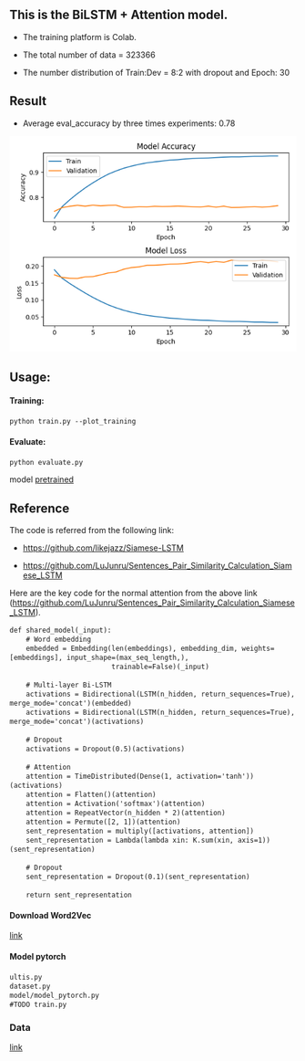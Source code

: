 ## This is the BiLSTM + Attention model.

- The training platform is Colab.

- The total number of data = 323366

- The number distribution of Train:Dev = 8:2 with dropout and Epoch: 30


## Result 

- Average eval_accuracy by three times experiments: 0.78

![alt text](./image/history-graph_new.png)


## Usage:
#### Training:
`python train.py --plot_training`

#### Evaluate:
`python evaluate.py`

model [pretrained](https://drive.google.com/drive/u/2/folders/1-Bqhk814nCpYTifg66SKFNK1m6yCs_1T)
## Reference
The code is referred from the following link:

- https://github.com/likejazz/Siamese-LSTM

- https://github.com/LuJunru/Sentences_Pair_Similarity_Calculation_Siamese_LSTM

Here are the key code for the normal attention from the above link (https://github.com/LuJunru/Sentences_Pair_Similarity_Calculation_Siamese_LSTM).

```
def shared_model(_input):
    # Word embedding
    embedded = Embedding(len(embeddings), embedding_dim, weights=[embeddings], input_shape=(max_seq_length,),
                         trainable=False)(_input)

    # Multi-layer Bi-LSTM
    activations = Bidirectional(LSTM(n_hidden, return_sequences=True), merge_mode='concat')(embedded)
    activations = Bidirectional(LSTM(n_hidden, return_sequences=True), merge_mode='concat')(activations)

    # Dropout
    activations = Dropout(0.5)(activations)

    # Attention
    attention = TimeDistributed(Dense(1, activation='tanh'))(activations)
    attention = Flatten()(attention)
    attention = Activation('softmax')(attention)
    attention = RepeatVector(n_hidden * 2)(attention)
    attention = Permute([2, 1])(attention)
    sent_representation = multiply([activations, attention])
    sent_representation = Lambda(lambda xin: K.sum(xin, axis=1))(sent_representation)

    # Dropout
    sent_representation = Dropout(0.1)(sent_representation)

    return sent_representation
```
#### Download Word2Vec 
[link](https://drive.google.com/file/d/1pIbATVFsp6R_kj6TjtOPhEvEqZ-OZbm3/view?usp=sharing)


#### Model pytorch
```
ultis.py
dataset.py
model/model_pytorch.py
#TODO train.py
```

### Data
[link](https://drive.google.com/drive/folders/1qh1E1UwN_jDM2G52fB2YCJrSyZ2_HDXE?usp=sharing)